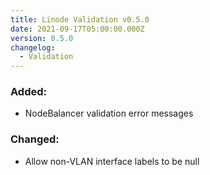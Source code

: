 ```yaml
---
title: Linode Validation v0.5.0
date: 2021-09-17T05:00:00.000Z
version: 0.5.0
changelog:
  - Validation
---
```


### Added:
- NodeBalancer validation error messages

### Changed:
- Allow non-VLAN interface labels to be null

